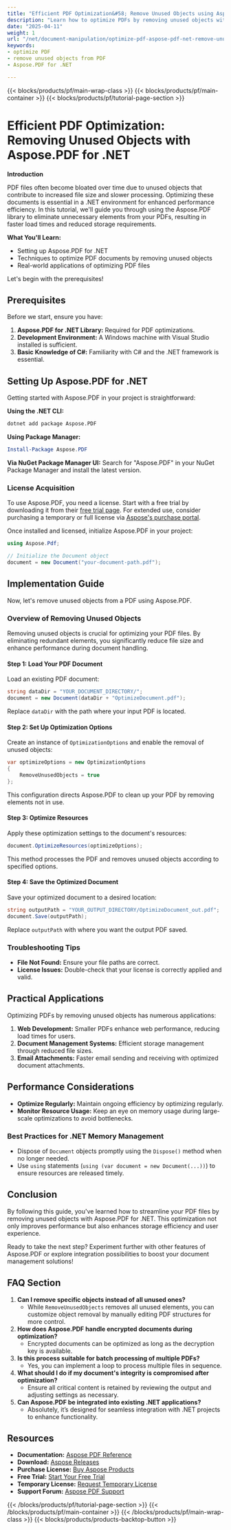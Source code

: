 ```yaml
---
title: "Efficient PDF Optimization&#58; Remove Unused Objects using Aspose.PDF for .NET"
description: "Learn how to optimize PDFs by removing unused objects with Aspose.PDF for .NET, improving file size and performance."
date: "2025-04-11"
weight: 1
url: "/net/document-manipulation/optimize-pdf-aspose-pdf-net-remove-unused-objects/"
keywords:
- optimize PDF
- remove unused objects from PDF
- Aspose.PDF for .NET

---
```


{{< blocks/products/pf/main-wrap-class >}}
{{< blocks/products/pf/main-container >}}
{{< blocks/products/pf/tutorial-page-section >}}


# Efficient PDF Optimization: Removing Unused Objects with Aspose.PDF for .NET

**Introduction**

PDF files often become bloated over time due to unused objects that contribute to increased file size and slower processing. Optimizing these documents is essential in a .NET environment for enhanced performance efficiency. In this tutorial, we'll guide you through using the Aspose.PDF library to eliminate unnecessary elements from your PDFs, resulting in faster load times and reduced storage requirements.

**What You'll Learn:**
- Setting up Aspose.PDF for .NET
- Techniques to optimize PDF documents by removing unused objects
- Real-world applications of optimizing PDF files

Let's begin with the prerequisites!

## Prerequisites
Before we start, ensure you have:
1. **Aspose.PDF for .NET Library:** Required for PDF optimizations.
2. **Development Environment:** A Windows machine with Visual Studio installed is sufficient.
3. **Basic Knowledge of C#:** Familiarity with C# and the .NET framework is essential.

## Setting Up Aspose.PDF for .NET
Getting started with Aspose.PDF in your project is straightforward:

**Using the .NET CLI:**
```bash
dotnet add package Aspose.PDF
```

**Using Package Manager:**
```powershell
Install-Package Aspose.PDF
```

**Via NuGet Package Manager UI:** 
Search for "Aspose.PDF" in your NuGet Package Manager and install the latest version.

### License Acquisition
To use Aspose.PDF, you need a license. Start with a free trial by downloading it from their [free trial page](https://releases.aspose.com/pdf/net/). For extended use, consider purchasing a temporary or full license via [Aspose's purchase portal](https://purchase.aspose.com/buy).

Once installed and licensed, initialize Aspose.PDF in your project:
```csharp
using Aspose.Pdf;

// Initialize the Document object
document = new Document("your-document-path.pdf");
```

## Implementation Guide
Now, let's remove unused objects from a PDF using Aspose.PDF.

### Overview of Removing Unused Objects
Removing unused objects is crucial for optimizing your PDF files. By eliminating redundant elements, you significantly reduce file size and enhance performance during document handling.

#### Step 1: Load Your PDF Document
Load an existing PDF document:
```csharp
string dataDir = "YOUR_DOCUMENT_DIRECTORY/";
document = new Document(dataDir + "OptimizeDocument.pdf");
```
Replace `dataDir` with the path where your input PDF is located.

#### Step 2: Set Up Optimization Options
Create an instance of `OptimizationOptions` and enable the removal of unused objects:
```csharp
var optimizeOptions = new OptimizationOptions
{
    RemoveUnusedObjects = true
};
```
This configuration directs Aspose.PDF to clean up your PDF by removing elements not in use.

#### Step 3: Optimize Resources
Apply these optimization settings to the document's resources:
```csharp
document.OptimizeResources(optimizeOptions);
```
This method processes the PDF and removes unused objects according to specified options.

#### Step 4: Save the Optimized Document
Save your optimized document to a desired location:
```csharp
string outputPath = "YOUR_OUTPUT_DIRECTORY/OptimizeDocument_out.pdf";
document.Save(outputPath);
```
Replace `outputPath` with where you want the output PDF saved.

### Troubleshooting Tips
- **File Not Found:** Ensure your file paths are correct.
- **License Issues:** Double-check that your license is correctly applied and valid.

## Practical Applications
Optimizing PDFs by removing unused objects has numerous applications:
1. **Web Development:** Smaller PDFs enhance web performance, reducing load times for users.
2. **Document Management Systems:** Efficient storage management through reduced file sizes.
3. **Email Attachments:** Faster email sending and receiving with optimized document attachments.

## Performance Considerations
- **Optimize Regularly:** Maintain ongoing efficiency by optimizing regularly.
- **Monitor Resource Usage:** Keep an eye on memory usage during large-scale optimizations to avoid bottlenecks.

### Best Practices for .NET Memory Management
- Dispose of `Document` objects promptly using the `Dispose()` method when no longer needed.
- Use `using` statements (`using (var document = new Document(...))`) to ensure resources are released timely.

## Conclusion
By following this guide, you've learned how to streamline your PDF files by removing unused objects with Aspose.PDF for .NET. This optimization not only improves performance but also enhances storage efficiency and user experience.

Ready to take the next step? Experiment further with other features of Aspose.PDF or explore integration possibilities to boost your document management solutions!

## FAQ Section
1. **Can I remove specific objects instead of all unused ones?**
   - While `RemoveUnusedObjects` removes all unused elements, you can customize object removal by manually editing PDF structures for more control.
2. **How does Aspose.PDF handle encrypted documents during optimization?**
   - Encrypted documents can be optimized as long as the decryption key is available.
3. **Is this process suitable for batch processing of multiple PDFs?**
   - Yes, you can implement a loop to process multiple files in sequence.
4. **What should I do if my document's integrity is compromised after optimization?**
   - Ensure all critical content is retained by reviewing the output and adjusting settings as necessary.
5. **Can Aspose.PDF be integrated into existing .NET applications?**
   - Absolutely, it’s designed for seamless integration with .NET projects to enhance functionality.

## Resources
- **Documentation:** [Aspose PDF Reference](https://reference.aspose.com/pdf/net/)
- **Download:** [Aspose Releases](https://releases.aspose.com/pdf/net/)
- **Purchase License:** [Buy Aspose Products](https://purchase.aspose.com/buy)
- **Free Trial:** [Start Your Free Trial](https://releases.aspose.com/pdf/net/)
- **Temporary License:** [Request Temporary License](https://purchase.aspose.com/temporary-license/)
- **Support Forum:** [Aspose PDF Support](https://forum.aspose.com/c/pdf/10)

{{< /blocks/products/pf/tutorial-page-section >}}
{{< /blocks/products/pf/main-container >}}
{{< /blocks/products/pf/main-wrap-class >}}
{{< blocks/products/products-backtop-button >}}
